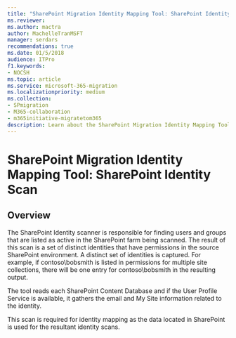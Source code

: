 ```yaml
---
title: "SharePoint Migration Identity Mapping Tool: SharePoint Identity Scan"
ms.reviewer: 
ms.author: mactra
author: MachelleTranMSFT
manager: serdars
recommendations: true
ms.date: 01/5/2018
audience: ITPro
f1.keywords:
- NOCSH
ms.topic: article
ms.service: microsoft-365-migration
ms.localizationpriority: medium
ms.collection:
- SPmigration
- M365-collaboration
- m365initiative-migratetom365
description: Learn about the SharePoint Migration Identity Mapping Tool SharePoint Identity Scan.
---
```


# SharePoint Migration Identity Mapping Tool: SharePoint Identity Scan

## Overview

The SharePoint Identity scanner is responsible for finding users and groups that are listed as active in the SharePoint farm being scanned. The result of this scan is a set of distinct identities that have permissions in the source SharePoint environment. A distinct set of identities is captured. For example, if contoso\bobsmith is listed in permissions for multiple site collections, there will be one entry for contoso\bobsmith in the resulting output.
  
The tool reads each SharePoint Content Database and if the User Profile Service is available, it gathers the email and My Site information related to the identity.
  
This scan is required for identity mapping as the data located in SharePoint is used for the resultant identity scans. 
